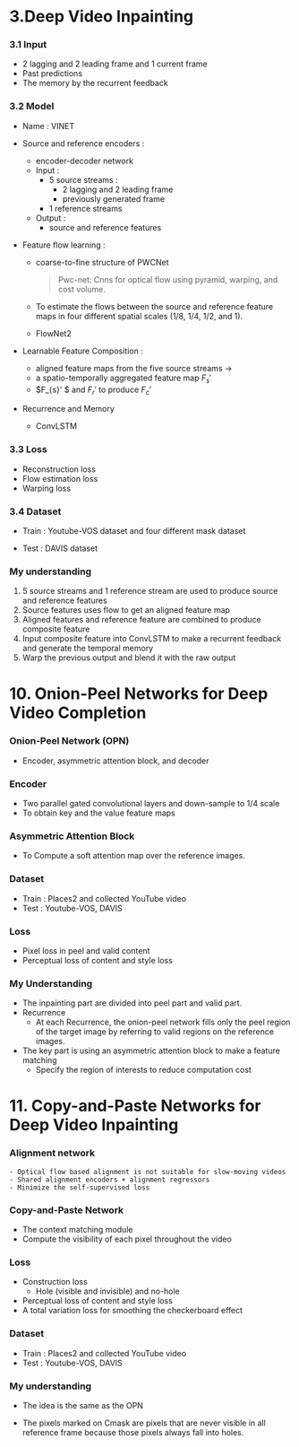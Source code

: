 # 3.Deep Video Inpainting

### 3.1 Input

- 2 lagging and 2 leading frame and 1 current frame
- Past predictions 
- The memory by the recurrent feedback

### 3.2 Model

- Name : VINET

- Source and reference encoders : 

  - encoder-decoder network 
  - Input : 
    - 5 source streams :
      - 2 lagging and 2 leading frame
      - previously generated frame 
    - 1 reference streams 
  - Output : 
    - source and reference features 

- Feature flow learning :

  - coarse-to-fine structure of PWCNet

    > Pwc-net: Cnns for optical flow using pyramid, warping, and cost volume.

  - To estimate the flows between the source and reference feature maps in four different spatial scales (1/8, 1/4, 1/2, and 1). 

  - FlowNet2 

- Learnable Feature Composition :

  - aligned feature maps from the five source streams ->
  - a spatio-temporally aggregated feature map $F_{s}'$
  - $F_{s}' $ and $F_{r}'$ to produce $F_{c}'$

- Recurrence and Memory

  - ConvLSTM

### 3.3 Loss

- Reconstruction loss
- Flow estimation loss
- Warping loss

### 3.4 Dataset

- Train : Youtube-VOS dataset and four different mask dataset

- Test : DAVIS dataset

  

### My understanding

1. 5 source streams and 1 reference stream are used to produce source and reference features
2. Source features uses flow to get an aligned feature map
3. Aligned features and reference feature are combined to produce composite feature
4. Input composite feature into ConvLSTM to make a recurrent feedback and generate the temporal memory 
5. Warp the previous output and blend it with the raw output



# 10. Onion-Peel Networks for Deep Video Completion 

### Onion-Peel Network (OPN)  

- Encoder, asymmetric attention block, and decoder 

### Encoder

- Two parallel gated convolutional layers and down-sample to  1/4 scale
- To obtain key and the value feature maps  

### Asymmetric Attention Block 

- To Compute a soft attention map over the reference images. 

### Dataset

- Train : Places2 and collected YouTube video
- Test : Youtube-VOS, DAVIS 

### Loss

- Pixel loss in peel and valid content
- Perceptual loss of content and style loss

### My Understanding

- The inpainting part are divided into peel part and valid part.
- Recurrence 
  - At each Recurrence, the onion-peel network fills only the peel region of the target image by referring to valid regions on the reference images. 
- The key part is using an asymmetric attention block  to make a feature matching
  - Specify the region of interests to reduce computation cost



# 11. Copy-and-Paste Networks for Deep Video Inpainting 

### Alignment network  

	- Optical flow based alignment is not suitable for slow-moving videos 
	- Shared alignment encoders + alignment regressors 
	- Minimize the self-supervised loss 

### Copy-and-Paste Network 

- The context matching module 
- Compute the visibility of each pixel throughout the video 

### Loss

- Construction loss
  - Hole (visible and invisible) and no-hole
- Perceptual loss of content and style loss
- A total variation loss for smoothing the checkerboard effect 

### Dataset

- Train : Places2 and collected YouTube video
- Test : Youtube-VOS, DAVIS 

### My understanding

- The idea is the same as the OPN

- The pixels marked on Cmask are pixels that are never visible in all reference frame because those pixels always fall into holes. 















 

